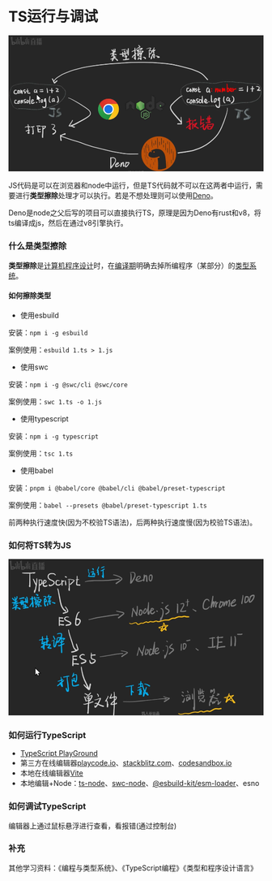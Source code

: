 # TS运行与调试

![](attachments/TS运行与调试_001.png)

JS代码是可以在浏览器和node中运行，但是TS代码就不可以在这两者中运行，需要进行**类型擦除**处理才可以执行。若是不想处理则可以使用[Deno](https://deno.land/)。

Deno是node之父后写的项目可以直接执行TS，原理是因为Deno有rust和v8，将ts编译成js，然后在通过v8引擎执行。

### 什么是类型擦除

**类型擦除**是[计算机程序设计](https://zh.m.wikipedia.org/wiki/%E8%AE%A1%E7%AE%97%E6%9C%BA%E7%A8%8B%E5%BA%8F%E8%AE%BE%E8%AE%A1)时，在[编译期](https://zh.m.wikipedia.org/wiki/%E7%BC%96%E8%AF%91%E6%9C%9F)明确去掉所编程序（某部分）的[类型系统](https://zh.m.wikipedia.org/wiki/%E7%B1%BB%E5%9E%8B%E7%B3%BB%E7%BB%9F)。

#### 如何擦除类型

* 使用esbuild

安装：`npm i -g esbuild`

案例使用：`esbuild 1.ts > 1.js`

* 使用swc

安装：`npm i -g @swc/cli @swc/core`

案例使用：`swc 1.ts -o 1.js`

* 使用typescript

安装：`npm i -g typescript`

案例使用：`tsc 1.ts`

* 使用babel

安装：`pnpm i @babel/core @babel/cli @babel/preset-typescript`

案例使用：`babel --presets @babel/preset-typescript 1.ts`

前两种执行速度快(因为不校验TS语法)，后两种执行速度慢(因为校验TS语法)。

### 如何将TS转为JS

![如何将TS转为JS](attachments/TS运行与调试_002.png)

### 如何运行TypeScript

* [TypeScript PlayGround](https://www.typescriptlang.org/play/)
* 第三方在线编辑器[playcode.io](https://playcode.io/)、[stackblitz.com](https://stackblitz.com/)、[codesandbox.io](https://codesandbox.io/)
* 本地在线编辑器[Vite](https://cn.vitejs.dev/)
* 本地编辑+Node：[ts-node](https://typestrong.org/ts-node/docs/)、[swc-node](https://github.com/swc-project/swc-node)、[@esbuild-kit/esm-loader](https://github.com/esbuild-kit/esm-loader#readme)、esno

### 如何调试TypeScript

编辑器上通过鼠标悬浮进行查看，看报错(通过控制台)

### 补充

其他学习资料：《编程与类型系统》、《TypeScript编程》《类型和程序设计语言》

